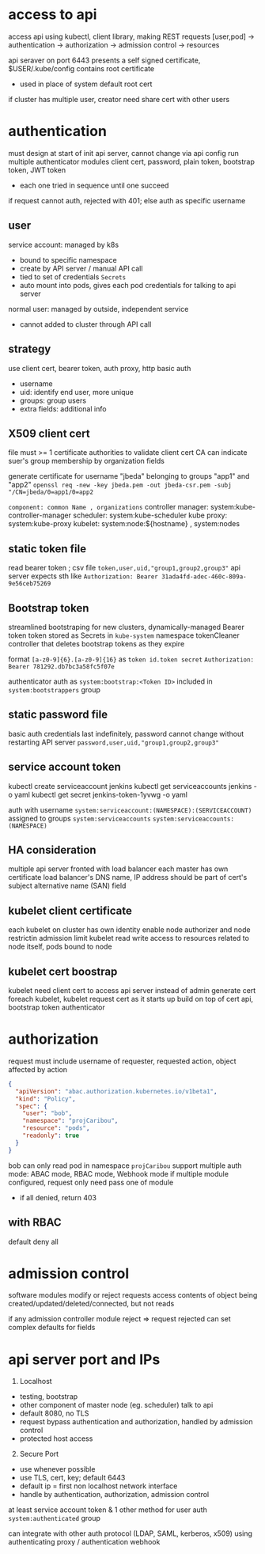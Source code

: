 # access to api
access api using kubectl, client library, making REST requests
[user,pod] -> authentication -> authorization -> admission control -> resources

api seraver on port 6443
presents a self signed certificate, $USER/.kube/config contains root certificate
- used in place of system default root cert

if cluster has multiple user, creator need share cert with other users

# authentication
must design at start of init api server, cannot change via api
config run multiple authenticator modules
client cert, password, plain token, bootstrap token, JWT token
- each one tried in sequence until one succeed

if request cannot auth, rejected with 401; else auth as specific username

## user
service account: managed by k8s
  - bound to specific namespace
  - create by API server / manual API call 
  - tied to set of credentials `Secrets`
  - auto mount into pods, gives each pod credentials for talking to api server
  
normal user: managed by outside, independent service
  - cannot added to cluster through API call

## strategy
use client cert, bearer token, auth proxy, http basic auth
- username
- uid: identify end user, more unique
- groups: group users
- extra fields: additional info

## X509 client cert
file must >= 1 certificate authorities to validate client cert 
CA can indicate suer's group membership by organization fields

generate certificate for username "jbeda" belonging to groups "app1" and "app2"
`openssl req -new -key jbeda.pem -out jbeda-csr.pem -subj "/CN=jbeda/0=app1/0=app2`

`component: common Name , organizations`
controller manager: system:kube-controller-manager
scheduler: system:kube-scheduler
kube proxy: system:kube-proxy
kubelet: system:node:${hostname} , system:nodes


## static token file
read bearer token ; csv file
`token,user,uid,"group1,group2,group3"`
api server expects sth like `Authorization: Bearer 31ada4fd-adec-460c-809a-9e56ceb75269`

## Bootstrap token
streamlined bootstraping for new clusters, dynamically-managed Bearer token
token stored as Secrets in `kube-system` namespace
tokenCleaner controller that deletes bootstrap tokens as they expire

format `[a-z0-9]{6}.[a-z0-9]{16}` as `token id.token secret`
`Authorization: Bearer 781292.db7bc3a58fc5f07e`

authenticator auth as `system:bootstrap:<Token ID>` included in `system:bootstrappers` group

## static password file
basic auth credentials last indefinitely, password cannot change without restarting API server
`password,user,uid,"group1,group2,group3"`

## service account token
kubectl create serviceaccount jenkins
kubectl get serviceaccounts jenkins -o yaml
kubectl get secret jenkins-token-1yvwg -o yaml

auth with username
`system:serviceaccount:(NAMESPACE):(SERVICEACCOUNT)` assigned to groups
`system:serviceaccounts` `system:serviceaccounts:(NAMESPACE)`

## HA consideration
multiple api server fronted with load balancer
each master has own certificate
load balancer's DNS name, IP address should be part of cert's subject alternative name (SAN) field

## kubelet client certificate
each kubelet on cluster has own identity
enable node authorizer and node restrictin admission
limit kubelet read write access to resources related to node itself, pods bound to node

## kubelet cert boostrap
kubelet need client cert to access api server
instead of admin generate cert foreach kubelet, kubelet request cert as it starts up
build on top of cert api, bootstrap token authenticator





# authorization
request must include username of requester, requested action, object affected by action

```json
{
  "apiVersion": "abac.authorization.kubernetes.io/v1beta1",
  "kind": "Policy",
  "spec": {
    "user": "bob",
    "namespace": "projCaribou",
    "resource": "pods",
    "readonly": true
  }
}
```
bob can only read pod in namespace `projCaribou`
support multiple auth mode: ABAC mode, RBAC mode, Webhook mode
if multiple module configured, request only need pass one of module
- if all denied, return 403

## with RBAC
default deny all

# admission control
software modules modify or reject requests
access contents of object being created/updated/deleted/connected, but not reads

if any admission controller module reject => request rejected
can set complex defaults for fields

# api server port and IPs
1. Localhost
  - testing, bootstrap
  - other component of master node (eg. scheduler) talk to api
  - default 8080, no TLS
  - request bypass authentication and authorization, handled by admission control
  - protected host access

2. Secure Port
  - use whenever possible
  - use TLS, cert, key; default 6443
  - default ip = first non localhost network interface
  - handle by authentication, authorization, admission control

at least service account token & 1 other method for user auth
`system:authenticated` group 

can integrate with other auth protocol (LDAP, SAML, kerberos, x509) 
using authenticating proxy / authentication webhook




















